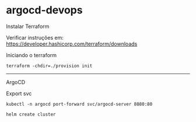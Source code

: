 # argocd-devops


Instalar Terraform

Verificar instruções em:
https://developer.hashicorp.com/terraform/downloads

Iniciando o terraform

```
terraform -chdir=./provision init
```

---
ArgoCD

Export svc

```
kubectl -n argocd port-forward svc/argocd-server 8080:80
```


```
helm create cluster
```
